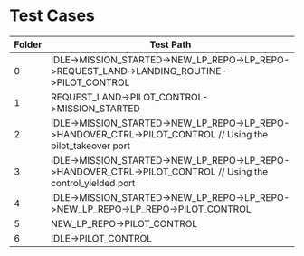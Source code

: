 Test Cases
=============================================================================================================================================================
| Folder | Test Path                                                                                                   |
|--------|-------------------------------------------------------------------------------------------------------------|
| 0      | IDLE->MISSION_STARTED->NEW_LP_REPO->LP_REPO->REQUEST_LAND->LANDING_ROUTINE->PILOT_CONTROL                   |
| 1      | REQUEST_LAND->PILOT_CONTROL->MISSION_STARTED                                                                |
| 2      | IDLE->MISSION_STARTED->NEW_LP_REPO->LP_REPO->HANDOVER_CTRL->PILOT_CONTROL // Using the pilot_takeover port  |
| 3      | IDLE->MISSION_STARTED->NEW_LP_REPO->LP_REPO->HANDOVER_CTRL->PILOT_CONTROL // Using the control_yielded port |
| 4      | IDLE->MISSION_STARTED->NEW_LP_REPO->LP_REPO->NEW_LP_REPO->LP_REPO->PILOT_CONTROL                            |
| 5      | NEW_LP_REPO->PILOT_CONTROL                                                                                  |
| 6      | IDLE->PILOT_CONTROL                                                                                         |
